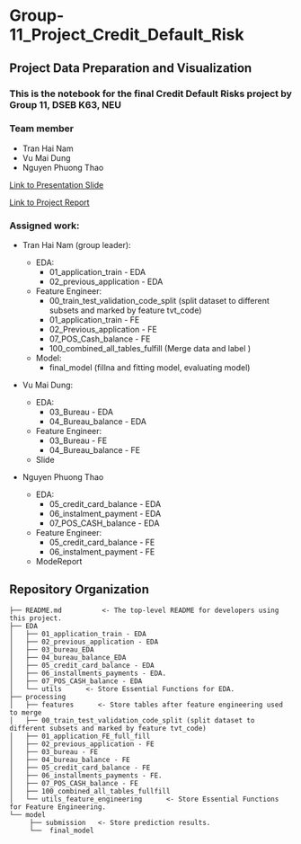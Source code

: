 # Group-11_Project_Credit_Default_Risk

## Project Data Preparation and Visualization

### This is the notebook for the final Credit Default Risks project by Group 11, DSEB K63, NEU
### Team member
   * Tran Hai Nam
   * Vu Mai Dung
   * Nguyen Phuong Thao

 [Link to Presentation Slide](https://www.canva.com/design/DAF2K8vfZoo/YvpYnUuD-aOyaXAG1LSKXw/edit?utm_content=DAF2K8vfZoo&utm_campaign=designshare&utm_medium=link2&utm_source=sharebutton)
 
 [Link to Project Report](https://docs.google.com/document/d/1z6GprK38Q8OhzTztWq2D7kwbY-2NWbNSWqGtPp395oE/edit?usp=sharing)
 
 ### Assigned work:
 * Tran Hai Nam (group leader): 
    - EDA:<br /> 
      * 01_application_train - EDA
      * 02_previous_application - EDA
    - Feature Engineer: <br />
      * 00_train_test_validation_code_split (split dataset to different subsets and marked by feature tvt_code)
      * 01_application_train - FE
      * 02_Previous_application - FE
      * 07_POS_Cash_balance - FE
      * 100_combined_all_tables_fulfill (Merge data and label ) 
    - Model:
      * final_model (fillna and fitting model, evaluating model)
    
  
  * Vu Mai Dung:
    - EDA:<br />
      * 03_Bureau - EDA
      * 04_Bureau_balance - EDA
    - Feature Engineer: <br />
      * 03_Bureau - FE
      * 04_Bureau_balance - FE
    - Slide

  * Nguyen Phuong Thao
    - EDA: <br />
      * 05_credit_card_balance - EDA
      * 06_instalment_payment - EDA
      * 07_POS_CASH_balance - EDA
    - Feature Engineer: <br />
      * 05_credit_card_balance - FE
      * 06_instalment_payment - FE
    - ModeReport


Repository Organization
------------
    ├── README.md          <- The top-level README for developers using this project.
    ├── EDA
    │   ├── 01_application_train - EDA 
    │   ├── 02_previous_application - EDA
    │   ├── 03_bureau_EDA
    │   ├── 04_bureau_balance_EDA
    │   ├── 05_credit_card_balance - EDA
    │   ├── 06_installments_payments - EDA.
    │   ├── 07_POS_CASH_balance - EDA
    │   └── utils      <- Store Essential Functions for EDA.                
    ├── processing
    │   ├── features      <- Store tables after feature engineering used to merge
    │   ├── 00_train_test_validation_code_split (split dataset to different subsets and marked by feature tvt_code) 
    │   ├── 01_application_FE_full_fill
    │   ├── 02_previous_application - FE
    │   ├── 03_bureau - FE
    │   ├── 04_bureau_balance - FE
    │   ├── 05_credit_card_balance - FE
    │   ├── 06_installments_payments - FE.
    │   ├── 07_POS_CASH_balance - FE
    │   ├── 100_combined_all_tables_fullfill
    │   └── utils_feature_engineering      <- Store Essential Functions for Feature Engineering.                
    └── model
         ├── submission   <- Store prediction results.
         └──  final_model

